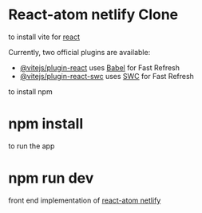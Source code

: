 # React-atom netlify Clone
to install vite for [react](https://vitejs.dev/guide/)  

Currently, two official plugins are available:

- [@vitejs/plugin-react](https://github.com/vitejs/vite-plugin-react/blob/main/packages/plugin-react/README.md) uses [Babel](https://babeljs.io/) for Fast Refresh
- [@vitejs/plugin-react-swc](https://github.com/vitejs/vite-plugin-react-swc) uses [SWC](https://swc.rs/) for Fast Refresh

to install npm
# npm install

to run the app
# npm run dev
front end implementation of [react-atom netlify](https://react-atom.netlify.app/)

